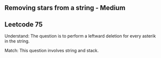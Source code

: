 ## Removing stars from a string - Medium
## Leetcode 75

Understand:
The question is to perform a leftward deletion for every asterik in the string.

Match:
This question involves string and stack.

